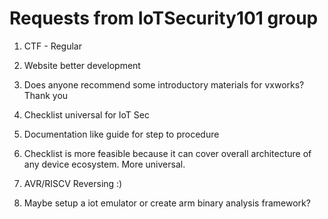 # Requests from IoTSecurity101 group




1. CTF - Regular 

2. Website better development 

3. Does anyone recommend some introductory materials for vxworks? Thank you

4. Checklist universal for IoT Sec

5. Documentation like guide for step to procedure

6. Checklist is more feasible because it can cover overall architecture of any device ecosystem. More universal.

7. AVR/RISCV Reversing :) 

8. Maybe setup a iot emulator or create  arm binary analysis framework?

